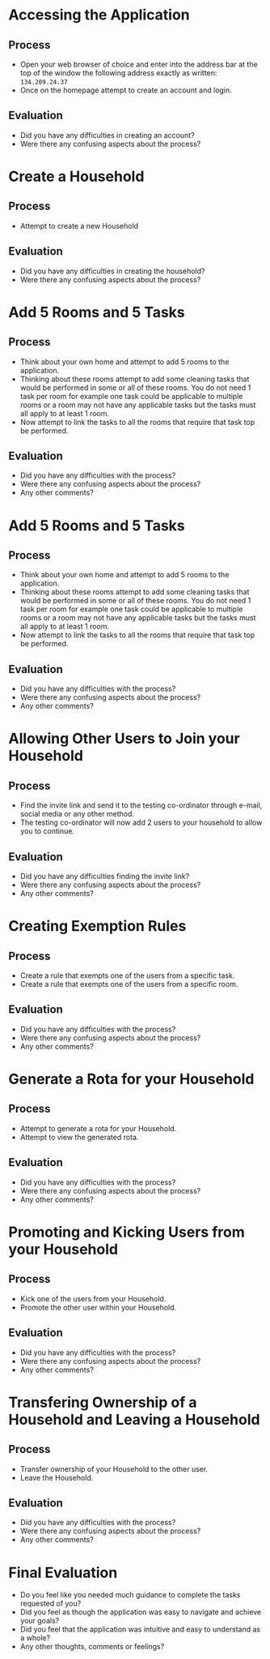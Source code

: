 # Accessing the Application
## Process
- Open your web browser of choice and enter into the address bar at the top of the window the following address exactly as written: `134.209.24.37`
- Once on the homepage attempt to create an account and login.

## Evaluation
- Did you have any difficulties in creating an account?
- Were there any confusing aspects about the process?

# Create a Household
## Process
- Attempt to create a new Household

## Evaluation
- Did you have any difficulties in creating the household?
- Were there any confusing aspects about the process?

# Add 5 Rooms and 5 Tasks
## Process
- Think about your own home and attempt to add 5 rooms to the application.
- Thinking about these rooms attempt to add some cleaning tasks that would be performed in some or all of these rooms. You do not need 1 task per room for example one task could be applicable to multiple rooms or a room may not have any applicable tasks but the tasks must all apply to at least 1 room.
- Now attempt to link the tasks to all the rooms that require that task top be performed.

## Evaluation
- Did you have any difficulties with the process?
- Were there any confusing aspects about the process?
- Any other comments?

# Add 5 Rooms and 5 Tasks
## Process
- Think about your own home and attempt to add 5 rooms to the application.
- Thinking about these rooms attempt to add some cleaning tasks that would be performed in some or all of these rooms. You do not need 1 task per room for example one task could be applicable to multiple rooms or a room may not have any applicable tasks but the tasks must all apply to at least 1 room.
- Now attempt to link the tasks to all the rooms that require that task top be performed.

## Evaluation
- Did you have any difficulties with the process?
- Were there any confusing aspects about the process?
- Any other comments?

# Allowing Other Users to Join your Household
## Process
- Find the invite link and send it to the testing co-ordinator through e-mail, social media or any other method.
- The testing co-ordinator will now add 2 users to your household to allow you to continue.

## Evaluation
- Did you have any difficulties finding the invite link?
- Were there any confusing aspects about the process?
- Any other comments?

# Creating Exemption Rules
## Process
- Create a rule that exempts one of the users from a specific task.
- Create a rule that exempts one of the users from a specific room.

## Evaluation
- Did you have any difficulties with the process?
- Were there any confusing aspects about the process?
- Any other comments?

# Generate a Rota for your Household
## Process
- Attempt to generate a rota for your Household.
- Attempt to view the generated rota.

## Evaluation
- Did you have any difficulties with the process?
- Were there any confusing aspects about the process?
- Any other comments?

# Promoting and Kicking Users from your Household
## Process
- Kick one of the users from your Household.
- Promote the other user within your Household.

## Evaluation
- Did you have any difficulties with the process?
- Were there any confusing aspects about the process?
- Any other comments?

# Transfering Ownership of a Household and Leaving a Household
## Process
- Transfer ownership of your Household to the other user.
- Leave the Household.

## Evaluation
- Did you have any difficulties with the process?
- Were there any confusing aspects about the process?
- Any other comments?

# Final Evaluation
- Do you feel like you needed much guidance to complete the tasks requested of you?
- Did you feel as though the application was easy to navigate and achieve your goals?
- Did you feel that the application was intuitive and easy to understand as a whole?
- Any other thoughts, comments or feelings?